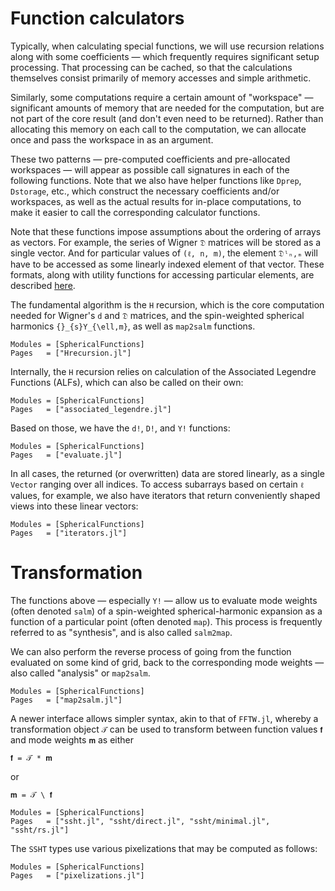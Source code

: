 # Function calculators

Typically, when calculating special functions, we will use recursion relations along with some
coefficients — which frequently requires significant setup processing.  That processing can be
cached, so that the calculations themselves consist primarily of memory accesses and simple
arithmetic.

Similarly, some computations require a certain amount of "workspace" — significant amounts of memory
that are needed for the computation, but are not part of the core result (and don't even need to be
returned).  Rather than allocating this memory on each call to the computation, we can allocate once
and pass the workspace in as an argument.

These two patterns — pre-computed coefficients and pre-allocated workspaces — will appear as
possible call signatures in each of the following functions.  Note that we also have helper
functions like `Dprep`, `Dstorage`, etc., which construct the necessary coefficients and/or
workspaces, as well as the actual results for in-place computations, to make it easier to call the
corresponding calculator functions.

Note that these functions impose assumptions about the ordering of arrays as vectors.  For example,
the series of Wigner ``𝔇`` matrices will be stored as a single vector.  And for particular values of
``(ℓ, n, m)``, the element ``𝔇ˡₙ,ₘ`` will have to be accessed as some linearly indexed element of
that vector.  These formats, along with utility functions for accessing particular elements, are
described [here](/utilities/#Y-and-D-data).

The fundamental algorithm is the ``H`` recursion, which is the core computation needed for Wigner's
``d`` and ``𝔇`` matrices, and the spin-weighted spherical harmonics ``{}_{s}Y_{\ell,m}``, as well as
`map2salm` functions.

```@autodocs
Modules = [SphericalFunctions]
Pages   = ["Hrecursion.jl"]
```

Internally, the ``H`` recursion relies on calculation of the Associated Legendre Functions (ALFs),
which can also be called on their own:

```@autodocs
Modules = [SphericalFunctions]
Pages   = ["associated_legendre.jl"]
```

Based on those, we have the `d!`, `D!`, and `Y!` functions:

```@autodocs
Modules = [SphericalFunctions]
Pages   = ["evaluate.jl"]
```

In all cases, the returned (or overwritten) data are stored linearly, as a single `Vector` ranging
over all indices.  To access subarrays based on certain ``ℓ`` values, for example, we also have
iterators that return conveniently shaped views into these linear vectors:

```@autodocs
Modules = [SphericalFunctions]
Pages   = ["iterators.jl"]
```


# Transformation

The functions above — especially `Y!` — allow us to evaluate mode weights (often denoted `salm`) of
a spin-weighted spherical-harmonic expansion as a function of a particular point (often denoted
`map`).  This process is frequently referred to as "synthesis", and is also called `salm2map`.

We can also perform the reverse process of going from the function evaluated on some kind of grid,
back to the corresponding mode weights — also called "analysis" or `map2salm`.

```@autodocs
Modules = [SphericalFunctions]
Pages   = ["map2salm.jl"]
```

A newer interface allows simpler syntax, akin to that of `FFTW.jl`, whereby a transformation object
`𝒯` can be used to transform between function values `𝐟` and mode weights `𝐦` as either

    𝐟 = 𝒯 * 𝐦

or

    𝐦 = 𝒯 \ 𝐟


```@autodocs
Modules = [SphericalFunctions]
Pages   = ["ssht.jl", "ssht/direct.jl", "ssht/minimal.jl", "ssht/rs.jl"]
```

The `SSHT` types use various pixelizations that may be computed as follows:

```@autodocs
Modules = [SphericalFunctions]
Pages   = ["pixelizations.jl"]
```

